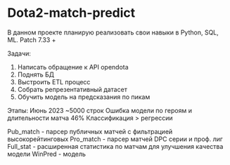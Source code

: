 # Dota2-match-predict
В данном проекте планирую реализовать свои навыки в Python, SQL, ML. 
Patch 7.33 +

Задачи:
1. Написать обращение к API opendota
2. Поднять БД
3. Выстроить ETL процесс
4. Собрать репрезентативный датасет
5. Обучить модель на предсказания по пикам

Этапы: Июнь 2023
~5000 строк
Ошибка модели по героям и длительности матча 46%
Классификация > регрессии

Pub_match - парсер публичных матчей с фильтрацией высокорейтинговых
Pro_match - парсер матчей DPC серии и проф. лиг
Full_stat - расширенная статистика по матчам для улучшения качества модели
WinPred - модель 
